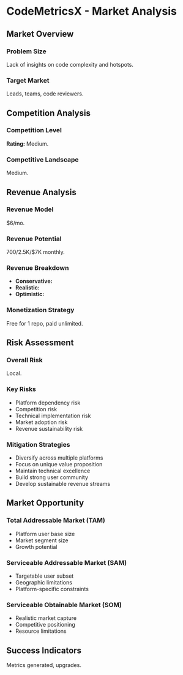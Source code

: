 # CodeMetricsX - Market Analysis

## Market Overview

### Problem Size
Lack of insights on code complexity and hotspots.

### Target Market
Leads, teams, code reviewers.

## Competition Analysis

### Competition Level
**Rating:** Medium.

### Competitive Landscape
Medium.

## Revenue Analysis

### Revenue Model
$6/mo.

### Revenue Potential
$700/$2.5K/$7K monthly.

### Revenue Breakdown
- **Conservative:** 
- **Realistic:** 
- **Optimistic:** 

### Monetization Strategy
Free for 1 repo, paid unlimited.

## Risk Assessment

### Overall Risk
Local.

### Key Risks
- Platform dependency risk
- Competition risk
- Technical implementation risk
- Market adoption risk
- Revenue sustainability risk

### Mitigation Strategies
- Diversify across multiple platforms
- Focus on unique value proposition
- Maintain technical excellence
- Build strong user community
- Develop sustainable revenue streams

## Market Opportunity

### Total Addressable Market (TAM)
- Platform user base size
- Market segment size
- Growth potential

### Serviceable Addressable Market (SAM)
- Targetable user subset
- Geographic limitations
- Platform-specific constraints

### Serviceable Obtainable Market (SOM)
- Realistic market capture
- Competitive positioning
- Resource limitations

## Success Indicators
Metrics generated, upgrades.

